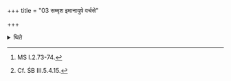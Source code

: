 +++
title = "03 सम्मृश इमानायुषे वर्चसे"

+++

<details><summary>थिते</summary>

3. Having touched each other's hand with the two verses[^1] beginning with saṁmr̥śa imān devānāṁ idam—the sacrificer touches through the south-eastern (Uparava) and the Adhvaryu (through) the north-western.[^2]  

[^1]: MS I.2.73-74.  

[^2]: Cf. ŚB III.5.4.15.  
</details>
